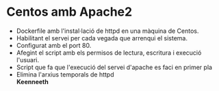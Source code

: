 # Centos amb Apache2
- Dockerfile amb l'instal·lació de httpd en una màquina de Centos.  
- Habilitant el servei per cada vegada que arrenqui el sistema.  
- Configurat amb el port 80.  
- Afegint el script amb els permisos de lectura, escritura i execució l'usuari.  
- Script que fa que l'execució del servei d'apache es faci en primer pla  
- Elimina l'arxius temporals de httpd  
**Keenneeth**  
